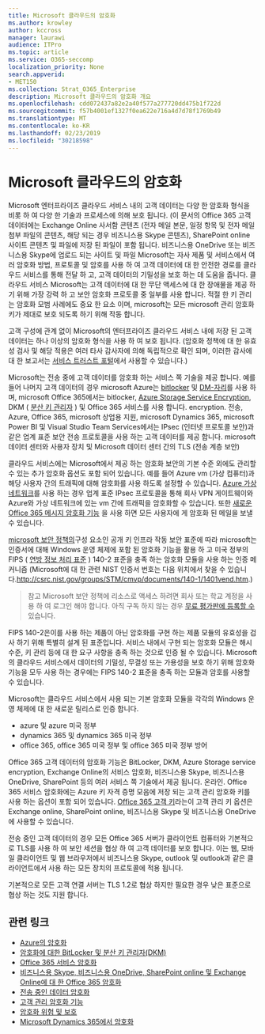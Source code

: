 ```yaml
---
title: Microsoft 클라우드의 암호화
ms.author: krowley
author: kccross
manager: laurawi
audience: ITPro
ms.topic: article
ms.service: O365-seccomp
localization_priority: None
search.appverid:
- MET150
ms.collection: Strat_O365_Enterprise
description: Microsoft 클라우드의 암호화 개요
ms.openlocfilehash: cdd072437a82e2a40f577a277720dd475b1f722d
ms.sourcegitcommit: f57b4001ef1327f0ea622e716a4d7d78f1769b49
ms.translationtype: MT
ms.contentlocale: ko-KR
ms.lasthandoff: 02/23/2019
ms.locfileid: "30218598"
---
```

# <a name="encryption-in-the-microsoft-cloud"></a>Microsoft 클라우드의 암호화

Microsoft 엔터프라이즈 클라우드 서비스 내의 고객 데이터는 다양 한 암호화 형식을 비롯 하 여 다양 한 기술과 프로세스에 의해 보호 됩니다. (이 문서의 Office 365 고객 데이터에는 Exchange Online 사서함 콘텐츠 (전자 메일 본문, 일정 항목 및 전자 메일 첨부 파일의 콘텐츠, 해당 되는 경우 비즈니스용 Skype 콘텐츠), SharePoint online 사이트 콘텐츠 및 파일에 저장 된 파일이 포함 됩니다. 비즈니스용 OneDrive 또는 비즈니스용 Skype에 업로드 되는 사이트 및 파일 Microsoft는 자사 제품 및 서비스에서 여러 암호화 방법, 프로토콜 및 암호를 사용 하 여 고객 데이터에 대 한 안전한 경로를 클라우드 서비스를 통해 전달 하 고, 고객 데이터의 기밀성을 보호 하는 데 도움을 줍니다. 클라우드 서비스 Microsoft는 고객 데이터에 대 한 무단 액세스에 대 한 장애물을 제공 하기 위해 가장 강력 하 고 보안 암호화 프로토콜 중 일부를 사용 합니다. 적절 한 키 관리는 암호화 모범 사례에도 중요 한 요소 이며, microsoft는 모든 microsoft 관리 암호화 키가 제대로 보호 되도록 하기 위해 작동 합니다.

고객 구성에 관계 없이 Microsoft의 엔터프라이즈 클라우드 서비스 내에 저장 된 고객 데이터는 하나 이상의 암호화 형식을 사용 하 여 보호 됩니다. (암호화 정책에 대 한 유효성 검사 및 해당 적용은 여러 타사 감사자에 의해 독립적으로 확인 되며, 이러한 감사에 대 한 보고서는 [서비스 트러스트 포털](https://aka.ms/stp)에서 사용할 수 있습니다.)

Microsoft는 전송 중에 고객 데이터를 암호화 하는 서비스 쪽 기술을 제공 합니다. 예를 들어 나머지 고객 데이터의 경우 microsoft Azure는 [bitlocker](https://docs.microsoft.com/windows/device-security/bitlocker/bitlocker-overview) 및 [DM-자리](https://en.wikipedia.org/wiki/Dm-crypt)를 사용 하며, microsoft Office 365에서는 bitlocker, [Azure Storage Service Encryption](https://azure.microsoft.com/documentation/articles/storage-service-encryption/), DKM ( [분산 키 관리자](https://support.office.com/article/989ba10c-f73f-4efb-ad1b-af3322e5f376) ) 및 Office 365 서비스를 사용 합니다. encryption. 전송, Azure, Office 365, microsoft 상업용 지원, microsoft Dynamics 365, microsoft Power BI 및 Visual Studio Team Services에서는 IPsec (인터넷 프로토콜 보안)과 같은 업계 표준 보안 전송 프로토콜을 사용 하는 고객 데이터를 제공 합니다. microsoft 데이터 센터와 사용자 장치 및 Microsoft 데이터 센터 간의 TLS (전송 계층 보안)

클라우드 서비스에는 Microsoft에서 제공 하는 암호화 보안의 기본 수준 외에도 관리할 수 있는 추가 암호화 옵션도 포함 되어 있습니다. 예를 들어 Azure vm (가상 컴퓨터)과 해당 사용자 간의 트래픽에 대해 암호화를 사용 하도록 설정할 수 있습니다. [Azure 가상 네트워크](https://azure.microsoft.com/services/virtual-network/)를 사용 하는 경우 업계 표준 IPsec 프로토콜을 통해 회사 VPN 게이트웨이와 Azure와 가상 네트워크에 있는 vm 간에 트래픽을 암호화할 수 있습니다. 또한 [새로운 Office 365 메시지 암호화 기능](set-up-new-message-encryption-capabilities.md) 을 사용 하면 모든 사용자에 게 암호화 된 메일을 보낼 수 있습니다.

[microsoft 보안 정책의](https://servicetrust.microsoft.com/ViewPage/TrustDocuments?command=Download&downloadType=Document&downloadId=5868ecc8-50b7-4f91-b43f-640e2b99e86e&docTab=6d000410-c9e9-11e7-9a91-892aae8839ad_FAQ%20and%20White%20Papers)구성 요소인 공개 키 인프라 작동 보안 표준에 따라 microsoft는 인증서에 대해 Windows 운영 체제에 포함 된 암호화 기능을 활용 하 고 미국 정부의 FIPS ( [연방 정보 처리 표준](http://csrc.nist.gov/publications/PubsFIPS.html) ) 140-2 표준을 충족 하는 암호화 모듈을 사용 하는 인증 메커니즘 (Microsoft에 대 한 관련 NIST 인증서 번호는 다음 위치에서 찾을 수 있습니다.http://csrc.nist.gov/groups/STM/cmvp/documents/140-1/1401vend.htm.)

> 참고 Microsoft 보안 정책에 리소스로 액세스 하려면 회사 또는 학교 계정을 사용 하 여 로그인 해야 합니다. 아직 구독 하지 않는 경우 [무료 평가판에 등록할 수](https://servicetrust.microsoft.com/Home/TrialSubscriptions)있습니다.

FIPS 140-2은이를 사용 하는 제품이 아닌 암호화를 구현 하는 제품 모듈의 유효성을 검사 하기 위해 특별히 설계 된 표준입니다. 서비스 내에서 구현 되는 암호화 모듈은 해시 수준, 키 관리 등에 대 한 요구 사항을 충족 하는 것으로 인증 될 수 있습니다. Microsoft의 클라우드 서비스에서 데이터의 기밀성, 무결성 또는 가용성을 보호 하기 위해 암호화 기능을 모두 사용 하는 경우에는 FIPS 140-2 표준을 충족 하는 모듈과 암호를 사용할 수 있습니다.

Microsoft는 클라우드 서비스에서 사용 되는 기본 암호화 모듈을 각각의 Windows 운영 체제에 대 한 새로운 릴리스로 인증 합니다.
- azure 및 azure 미국 정부
- dynamics 365 및 dynamics 365 미국 정부
- office 365, office 365 미국 정부 및 office 365 미국 정부 방어

Office 365 고객 데이터의 암호화 기능은 BitLocker, DKM, Azure Storage service encryption, Exchange Online의 서비스 암호화, 비즈니스용 Skype, 비즈니스용 OneDrive, SharePoint 등의 여러 서비스 쪽 기술에서 제공 됩니다. 온라인. Office 365 서비스 암호화에는 Azure 키 자격 증명 모음에 저장 되는 고객 관리 암호화 키를 사용 하는 옵션이 포함 되어 있습니다. [Office 365 고객 키](https://support.office.com/article/f2cd475a-e592-46cf-80a3-1bfb0fa17697)라는이 고객 관리 키 옵션은 Exchange online, SharePoint online, 비즈니스용 Skype 및 비즈니스용 OneDrive에 사용할 수 있습니다.

전송 중인 고객 데이터의 경우 모든 Office 365 서버가 클라이언트 컴퓨터와 기본적으로 TLS를 사용 하 여 보안 세션을 협상 하 여 고객 데이터를 보호 합니다.  이는 웹, 모바일 클라이언트 및 웹 브라우저에서 비즈니스용 Skype, outlook 및 outlook과 같은 클라이언트에서 사용 하는 모든 장치의 프로토콜에 적용 됩니다.

기본적으로 모든 고객 연결 서버는 TLS 1.2로 협상 하지만 필요한 경우 낮은 표준으로 협상 하는 것도 지원 합니다.

## <a name="related-links"></a>관련 링크

- [Azure의 암호화](office-365-azure-encryption.md)
- [암호화에 대한 BitLocker 및 분산 키 관리자(DKM)](office-365-bitlocker-and-distributed-key-manager-for-encryption.md)
- [Office 365 서비스 암호화](office-365-service-encryption.md)
- [비즈니스용 Skype, 비즈니스용 OneDrive, SharePoint online 및 Exchange Online에 대 한 Office 365 암호화](office-365-encryption-for-skype-onedrive-sharepoint-and-exchange.md)
- [전송 중인 데이터 암호화](office-365-encryption-for-data-in-transit.md)
- [고객 관리 암호화 기능](office-365-customer-managed-encryption-features.md)
- [암호화 위험 및 보호](office-365-encryption-risks-and-protections.md)
- [Microsoft Dynamics 365에서 암호화](office-365-encryption-in-microsoft-dynamics-365.md)
